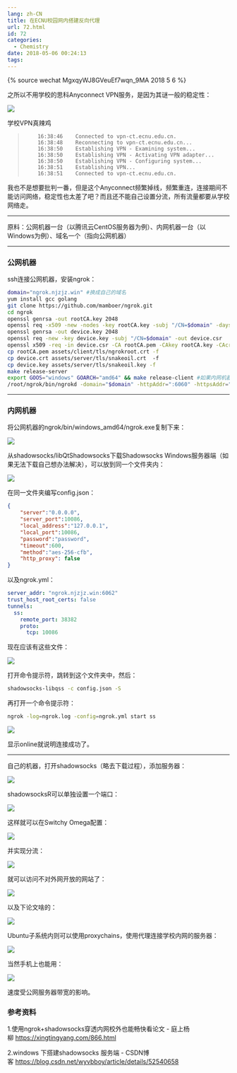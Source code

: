 ```yaml
---
lang: zh-CN
title: 在ECNU校园网内搭建反向代理
url: 72.html
id: 72
categories:
  - Chemistry
date: 2018-05-06 00:24:13
tags:
---
```

{% source wechat MgxqyWJ8GVeuEf7wqn_9MA 2018 5 6 %}

之所以不用学校的思科Anyconnect VPN服务，是因为其谜一般的稳定性：
<!--more-->

![](https://pic.njzjz.win/1Y1eDE0hHw-od1lqUMvhoYUuzFl7D9KWF)

学校VPN真辣鸡

>         16:38:46    Connected to vpn-ct.ecnu.edu.cn.
>         16:38:48    Reconnecting to vpn-ct.ecnu.edu.cn...
>         16:38:50    Establishing VPN - Examining system...
>         16:38:50    Establishing VPN - Activating VPN adapter...
>         16:38:50    Establishing VPN - Configuring system...
>         16:38:51    Establishing VPN...
>         16:38:51    Connected to vpn-ct.ecnu.edu.cn.

我也不是想要批判一番，但是这个Anyconnect频繁掉线，频繁重连，连接期间不能访问网络，稳定性也太差了吧？而且还不能自己设置分流，所有流量都要从学校网络走。

* * *

原料：公网机器一台（以腾讯云CentOS服务器为例）、内网机器一台（以Windows为例）、域名一个（指向公网机器）

* * *

### 公网机器

ssh连接公网机器，安装ngrok：

```sh
domain="ngrok.njzjz.win" #换成自己的域名
yum install gcc golang
git clone https://github.com/mamboer/ngrok.git
cd ngrok
openssl genrsa -out rootCA.key 2048
openssl req -x509 -new -nodes -key rootCA.key -subj "/CN=$domain" -days 5000 -out rootCA.pem
openssl genrsa -out device.key 2048
openssl req -new -key device.key -subj "/CN=$domain" -out device.csr
openssl x509 -req -in device.csr -CA rootCA.pem -CAkey rootCA.key -CAcreateserial -out device.crt -days 5000
cp rootCA.pem assets/client/tls/ngrokroot.crt -f
cp device.crt assets/server/tls/snakeoil.crt  -f
cp device.key assets/server/tls/snakeoil.key -f
make release-server
export GOOS="windows" GOARCH="amd64" && make release-client #如果内网机器是linux系统，将windows换成linux
/root/ngrok/bin/ngrokd -domain="$domain" -httpAddr=":6060" -httpsAddr=":6061" -tunnelAddr=":6062" #启动ngrok服务
```

* * *

### 内网机器

将公网机器的ngrok/bin/windows_amd64/ngrok.exe复制下来：

![](https://pic.njzjz.win/1f4etJIMtnBsMlM9SKDfXi8VatR11j144)

从shadowsocks/libQtShadowsocks下载Shadowsocks Windows服务器端（如果无法下载自己想办法解决），可以放到同一个文件夹内：

![](https://pic.njzjz.win/1znJQldziPHgYAvs9_4Or1roQfVgf52Ar)

在同一文件夹编写config.json：

```json
{
    "server":"0.0.0.0",
    "server_port":10086,
    "local_address":"127.0.0.1",
    "local_port":10086,
    "password":"password",
    "timeout":600,
    "method":"aes-256-cfb",
    "http_proxy": false
}
```

以及ngrok.yml：

```yml
server_addr: "ngrok.njzjz.win:6062"
trust_host_root_certs: false
tunnels:
  ss:
    remote_port: 38382
    proto:
      tcp: 10086
```

现在应该有这些文件：

![](https://pic.njzjz.win/1ZpoumqLO9EivYYJtYejCWneIcS4Byi6k)

打开命令提示符，跳转到这个文件夹中，然后：

```sh
shadowsocks-libqss -c config.json -S
```

再打开一个命令提示符：

```sh
ngrok -log=ngrok.log -config=ngrok.yml start ss
```

![](https://pic.njzjz.win/1isg-5qZ0s7I_1a5I_fCR-QLE_i6v0dd4)

显示online就说明连接成功了。

* * *

自己的机器，打开shadowsocks（略去下载过程），添加服务器：

![](https://pic.njzjz.win/1eRgc0WQt0lG7DhCrsLi3WTwI2rPTc_4n)

shadowsocksR可以单独设置一个端口：

![](https://pic.njzjz.win/139-8vYOPQpR89EMFSdXLJpty9qlB1W6O)

这样就可以在Switchy Omega配置：

![](https://pic.njzjz.win/11RdfB9yQayFcuWCTesO3H-FPzsvLBbcM)

并实现分流：

![](https://pic.njzjz.win/1NAALaWxrdhmz5_yV0gOuOtokc5StqClu)

就可以访问不对外网开放的网站了：

![](https://pic.njzjz.win/1LF_TLzVpxz1oTYyEXWGYf0f2f2LrsXWk)

以及下论文啥的：

![](https://pic.njzjz.win/14hAA2hrKSipvdRm-12zSdSURevNebHj3)

Ubuntu子系统内则可以使用proxychains，使用代理连接学校内网的服务器：

![](https://pic.njzjz.win/1e31WNfe9gA_B29fNH4wBQw5GXd-izDmg)

当然手机上也能用：

![](https://pic.njzjz.win/1-Pv_CgFr5r6-pZgyl4BmyFdAe7hOnF9C)

速度受公网服务器带宽的影响。

### 参考资料

1.使用ngrok+shadowsocks穿透内网校外也能畅快看论文 - 庭上杨柳 https://xingtingyang.com/866.html

2.windows 下搭建shadowsocks 服务端 - CSDN博客 https://blog.csdn.net/wyvbboy/article/details/52540658

